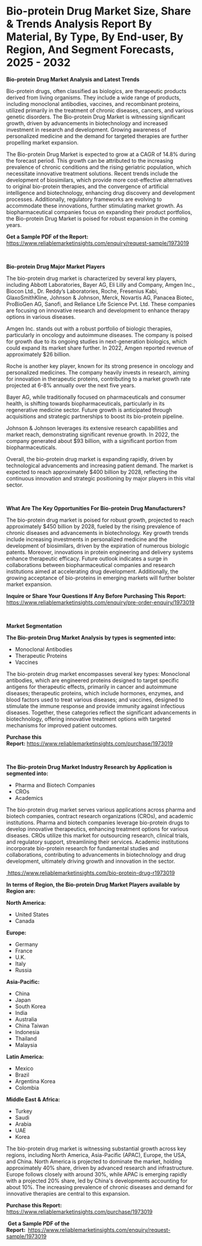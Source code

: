 <p><h1>Bio-protein Drug Market Size, Share & Trends Analysis Report By Material, By Type, By End-user, By Region, And Segment Forecasts, 2025 - 2032</h1></p><p><strong>Bio-protein Drug Market Analysis and Latest Trends</strong></p>
<p><p>Bio-protein drugs, often classified as biologics, are therapeutic products derived from living organisms. They include a wide range of products, including monoclonal antibodies, vaccines, and recombinant proteins, utilized primarily in the treatment of chronic diseases, cancers, and various genetic disorders. The Bio-protein Drug Market is witnessing significant growth, driven by advancements in biotechnology and increased investment in research and development. Growing awareness of personalized medicine and the demand for targeted therapies are further propelling market expansion.</p><p>The Bio-protein Drug Market is expected to grow at a CAGR of 14.8% during the forecast period. This growth can be attributed to the increasing prevalence of chronic conditions and the rising geriatric population, which necessitate innovative treatment solutions. Recent trends include the development of biosimilars, which provide more cost-effective alternatives to original bio-protein therapies, and the convergence of artificial intelligence and biotechnology, enhancing drug discovery and development processes. Additionally, regulatory frameworks are evolving to accommodate these innovations, further stimulating market growth. As biopharmaceutical companies focus on expanding their product portfolios, the Bio-protein Drug Market is poised for robust expansion in the coming years.</p></p>
<p><strong>Get a Sample PDF of the Report:&nbsp;</strong> <a href="https://www.reliablemarketinsights.com/enquiry/request-sample/1973019?utm_campaign=3715&utm_medium=2&utm_source=Github&utm_content=ia&utm_term=19042025&utm_id=bio-protein-drug">https://www.reliablemarketinsights.com/enquiry/request-sample/1973019</a></p>
<p>&nbsp;</p>
<p><strong>Bio-protein Drug Major Market Players</strong></p>
<p><p>The bio-protein drug market is characterized by several key players, including Abbott Laboratories, Bayer AG, Eli Lilly and Company, Amgen Inc., Biocon Ltd., Dr. Reddy’s Laboratories, Roche, Fresenius Kabi, GlaxoSmithKline, Johnson & Johnson, Merck, Novartis AG, Panacea Biotec, ProBioGen AG, Sanofi, and Reliance Life Science Pvt. Ltd. These companies are focusing on innovative research and development to enhance therapy options in various diseases.</p><p>Amgen Inc. stands out with a robust portfolio of biologic therapies, particularly in oncology and autoimmune diseases. The company is poised for growth due to its ongoing studies in next-generation biologics, which could expand its market share further. In 2022, Amgen reported revenue of approximately $26 billion.</p><p>Roche is another key player, known for its strong presence in oncology and personalized medicines. The company heavily invests in research, aiming for innovation in therapeutic proteins, contributing to a market growth rate projected at 6-8% annually over the next five years.</p><p>Bayer AG, while traditionally focused on pharmaceuticals and consumer health, is shifting towards biopharmaceuticals, particularly in its regenerative medicine sector. Future growth is anticipated through acquisitions and strategic partnerships to boost its bio-protein pipeline.</p><p>Johnson & Johnson leverages its extensive research capabilities and market reach, demonstrating significant revenue growth. In 2022, the company generated about $93 billion, with a significant portion from biopharmaceuticals.</p><p>Overall, the bio-protein drug market is expanding rapidly, driven by technological advancements and increasing patient demand. The market is expected to reach approximately $400 billion by 2028, reflecting the continuous innovation and strategic positioning by major players in this vital sector.</p></p>
<p>&nbsp;</p>
<p><strong>What Are The Key Opportunities For Bio-protein Drug Manufacturers?</strong></p>
<p><p>The bio-protein drug market is poised for robust growth, projected to reach approximately $450 billion by 2028, fueled by the rising prevalence of chronic diseases and advancements in biotechnology. Key growth trends include increasing investments in personalized medicine and the development of biosimilars, driven by the expiration of numerous biologic patents. Moreover, innovations in protein engineering and delivery systems enhance therapeutic efficacy. Future outlook indicates a surge in collaborations between biopharmaceutical companies and research institutions aimed at accelerating drug development. Additionally, the growing acceptance of bio-proteins in emerging markets will further bolster market expansion.</p></p>
<p><strong>Inquire or Share Your Questions If Any Before Purchasing This Report:</strong> <a href="https://www.reliablemarketinsights.com/enquiry/pre-order-enquiry/1973019?utm_campaign=3715&utm_medium=2&utm_source=Github&utm_content=ia&utm_term=19042025&utm_id=bio-protein-drug">https://www.reliablemarketinsights.com/enquiry/pre-order-enquiry/1973019</a></p>
<p>&nbsp;</p>
<p><strong>Market Segmentation</strong></p>
<p><strong>The Bio-protein Drug Market Analysis by types is segmented into:</strong></p>
<p><ul><li>Monoclonal Antibodies</li><li>Therapeutic Proteins</li><li>Vaccines</li></ul></p>
<p><p>The bio-protein drug market encompasses several key types: Monoclonal antibodies, which are engineered proteins designed to target specific antigens for therapeutic effects, primarily in cancer and autoimmune diseases; therapeutic proteins, which include hormones, enzymes, and blood factors used to treat various diseases; and vaccines, designed to stimulate the immune response and provide immunity against infectious diseases. Together, these categories reflect the significant advancements in biotechnology, offering innovative treatment options with targeted mechanisms for improved patient outcomes.</p></p>
<p><strong>Purchase this Report:&nbsp;</strong><a href="https://www.reliablemarketinsights.com/purchase/1973019?utm_campaign=3715&utm_medium=2&utm_source=Github&utm_content=ia&utm_term=19042025&utm_id=bio-protein-drug">https://www.reliablemarketinsights.com/purchase/1973019</a></p>
<p>&nbsp;</p>
<p><strong>The Bio-protein Drug Market Industry Research by Application is segmented into:</strong></p>
<p><ul><li>Pharma and Biotech Companies</li><li>CROs</li><li>Academics</li></ul></p>
<p><p>The bio-protein drug market serves various applications across pharma and biotech companies, contract research organizations (CROs), and academic institutions. Pharma and biotech companies leverage bio-protein drugs to develop innovative therapeutics, enhancing treatment options for various diseases. CROs utilize this market for outsourcing research, clinical trials, and regulatory support, streamlining their services. Academic institutions incorporate bio-protein research for fundamental studies and collaborations, contributing to advancements in biotechnology and drug development, ultimately driving growth and innovation in the sector.</p></p>
<p><a href="https://www.reliablemarketinsights.com/bio-protein-drug-r1973019?utm_campaign=3715&utm_medium=2&utm_source=Github&utm_content=ia&utm_term=19042025&utm_id=bio-protein-drug">&nbsp;https://www.reliablemarketinsights.com/bio-protein-drug-r1973019</a></p>
<p><strong>In terms of Region, the Bio-protein Drug Market Players available by Region are:</strong></p>
<p>
    <p> <strong> North America: </strong>
        <ul>
            <li>United States</li>
            <li>Canada</li>
        </ul>
        </p> 
    <p> <strong> Europe: </strong>
        <ul>
            <li>Germany</li>
            <li>France</li>
            <li>U.K.</li>
            <li>Italy</li>
            <li>Russia</li>
        </ul>
        </p> 
    <p> <strong> Asia-Pacific: </strong>
        <ul>
            <li>China</li>
            <li>Japan</li>
            <li>South Korea</li>
            <li>India</li>
            <li>Australia</li>
            <li>China Taiwan</li>
            <li>Indonesia</li>
            <li>Thailand</li>
            <li>Malaysia</li>
        </ul>
        </p> 
    <p> <strong> Latin America: </strong>
        <ul>
            <li>Mexico</li>
            <li>Brazil</li>
            <li>Argentina Korea</li>
            <li>Colombia</li>
        </ul>
        </p> 
    <p> <strong> Middle East & Africa: </strong>
        <ul>
            <li>Turkey</li>
            <li>Saudi</li>
            <li>Arabia</li>
            <li>UAE</li>
            <li>Korea</li>
        </ul>
    </p>
    </p>
<p><p>The bio-protein drug market is witnessing substantial growth across key regions, including North America, Asia-Pacific (APAC), Europe, the USA, and China. North America is projected to dominate the market, holding approximately 40% share, driven by advanced research and infrastructure. Europe follows closely with around 30%, while APAC is emerging rapidly with a projected 20% share, led by China's developments accounting for about 10%. The increasing prevalence of chronic diseases and demand for innovative therapies are central to this expansion.</p></p>
<p><strong>Purchase this Report: </strong><a href="https://www.reliablemarketinsights.com/purchase/1973019?utm_campaign=3715&utm_medium=2&utm_source=Github&utm_content=ia&utm_term=19042025&utm_id=bio-protein-drug">https://www.reliablemarketinsights.com/purchase/1973019</a></p>
<p>&nbsp;<strong>Get a Sample PDF of the Report:&nbsp;&nbsp;</strong><a href="https://www.reliablemarketinsights.com/enquiry/request-sample/1973019?utm_campaign=3715&utm_medium=2&utm_source=Github&utm_content=ia&utm_term=19042025&utm_id=bio-protein-drug">https://www.reliablemarketinsights.com/enquiry/request-sample/1973019</a></p>
<p><strong></strong></p>
<p><p></p><p></p><p></p></p>